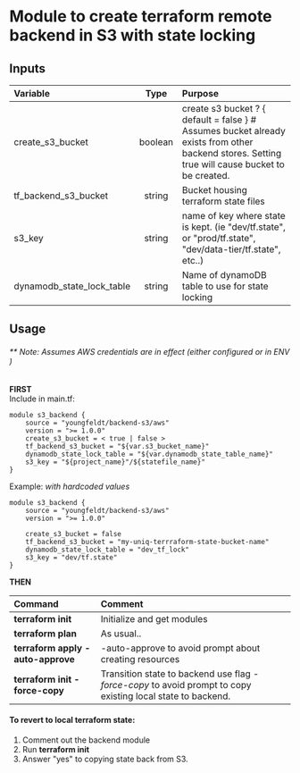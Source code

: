 # Module to create terraform remote backend in S3 with state locking

## Inputs

 Variable               | Type    |  Purpose          
:----------------------|:--------:| :----------------------
create\_s3_bucket   | boolean | create s3 bucket ? { default = false } # Assumes bucket already exists from other backend stores. Setting true will cause bucket to be created.
tf_backend_s3_bucket| string  | Bucket housing terraform state files
s3\_key             | string  | name of key where state is kept.  (ie "dev/tf.state", or "prod/tf.state", "dev/data-tier/tf.state", etc..)
dynamodb\_state\_lock\_table  | string | Name of dynamoDB table to use for state locking


## Usage
###### ** Note: Assumes AWS credentials are in effect (either configured or in ENV )

**FIRST**   
Include in main.tf:  

```
module s3_backend {
    source = "youngfeldt/backend-s3/aws"  
    version = ">= 1.0.0"
    create_s3_bucket = < true | false >
    tf_backend_s3_bucket = "${var.s3_bucket_name}"  
    dynamodb_state_lock_table = "${var.dynamodb_state_table_name}"  
    s3_key = "${project_name}"/${statefile_name}"  
}  
```  
Example: *with hardcoded values*  

```
module s3_backend {
	source = "youngfeldt/backend-s3/aws"
	version = ">= 1.0.0"  
	
	create_s3_bucket = false
	tf_backend_s3_bucket = "my-uniq-terrraform-state-bucket-name"
	dynamodb_state_lock_table = "dev_tf_lock"
	s3_key = "dev/tf.state"
}
```

**THEN**  

 Command                              |       Comment          
 :----------------------------------  | :----------------------  
  **terraform init**                  | Initialize and get modules  
  **terraform plan**                  | As usual..  
  **terraform apply \-auto\-approve** | -auto-approve to avoid prompt about creating resources  
  **terraform init -force-copy**	     | Transition state to backend use flag *-force-copy* to avoid prompt to copy existing local state to backend.  


 
#### To revert to local terraform state:
1. Comment out the backend module
2. Run **terraform init** 
3. Answer "yes" to copying state back from S3.

 